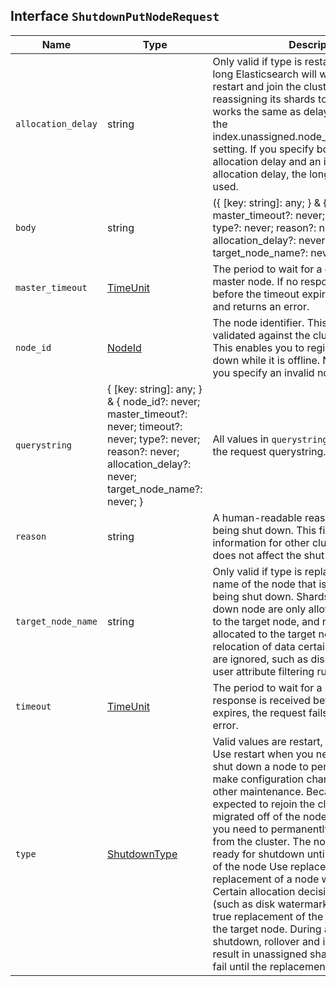 ## Interface `ShutdownPutNodeRequest`

| Name | Type | Description |
| - | - | - |
| `allocation_delay` | string | Only valid if type is restart. Controls how long Elasticsearch will wait for the node to restart and join the cluster before reassigning its shards to other nodes. This works the same as delaying allocation with the index.unassigned.node_left.delayed_timeout setting. If you specify both a restart allocation delay and an index-level allocation delay, the longer of the two is used. |
| `body` | string | ({ [key: string]: any; } & { node_id?: never; master_timeout?: never; timeout?: never; type?: never; reason?: never; allocation_delay?: never; target_node_name?: never; }) | All values in `body` will be added to the request body. |
| `master_timeout` | [TimeUnit](./TimeUnit.md) | The period to wait for a connection to the master node. If no response is received before the timeout expires, the request fails and returns an error. |
| `node_id` | [NodeId](./NodeId.md) | The node identifier. This parameter is not validated against the cluster's active nodes. This enables you to register a node for shut down while it is offline. No error is thrown if you specify an invalid node ID. |
| `querystring` | { [key: string]: any; } & { node_id?: never; master_timeout?: never; timeout?: never; type?: never; reason?: never; allocation_delay?: never; target_node_name?: never; } | All values in `querystring` will be added to the request querystring. |
| `reason` | string | A human-readable reason that the node is being shut down. This field provides information for other cluster operators; it does not affect the shut down process. |
| `target_node_name` | string | Only valid if type is replace. Specifies the name of the node that is replacing the node being shut down. Shards from the shut down node are only allowed to be allocated to the target node, and no other data will be allocated to the target node. During relocation of data certain allocation rules are ignored, such as disk watermarks or user attribute filtering rules. |
| `timeout` | [TimeUnit](./TimeUnit.md) | The period to wait for a response. If no response is received before the timeout expires, the request fails and returns an error. |
| `type` | [ShutdownType](./ShutdownType.md) | Valid values are restart, remove, or replace. Use restart when you need to temporarily shut down a node to perform an upgrade, make configuration changes, or perform other maintenance. Because the node is expected to rejoin the cluster, data is not migrated off of the node. Use remove when you need to permanently remove a node from the cluster. The node is not marked ready for shutdown until data is migrated off of the node Use replace to do a 1:1 replacement of a node with another node. Certain allocation decisions will be ignored (such as disk watermarks) in the interest of true replacement of the source node with the target node. During a replace-type shutdown, rollover and index creation may result in unassigned shards, and shrink may fail until the replacement is complete. |
